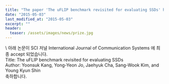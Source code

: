 ```yaml
---
title: "The paper 'The uFLIP benchmark revisited for evaluating SSDs' has been accepted in International Journal of Communication Systems"
date: "2015-05-03"
last_modified_at: "2015-05-03"
excerpt: ""
header:
  teaser: /assets/images/news/prize.jpg
---
```

\\
아래 논문이 SCI 저널 International Journal of Communication Systems 에 최종 accept 되었습니다.<br>Title: The uFLIP benchmark revisited for evaluating SSDs<br>Author: Yoonsuk Kang, Yong-Yeon Jo, Jaehyuk Cha, Sang-Wook Kim, and Young Kyun Shin<br>축하합니다.